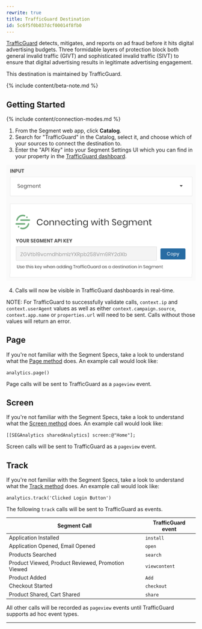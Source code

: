 ```yaml
---
rewrite: true
title: TrafficGuard Destination
id: 5c6f5f0b037dcf00014f8fb0
---
```

[TrafficGuard](https://trafficguard.ai/?utm_source=segmentio&utm_medium=docs&utm_campaign=partners) detects, mitigates, and reports on ad fraud before it hits digital advertising budgets. Three formidable layers of protection block both general invalid traffic (GIVT) and sophisticated invalid traffic (SIVT) to ensure that digital advertising results in legitimate advertising engagement.

This destination is maintained by TrafficGuard.

{% include content/beta-note.md %}


## Getting Started

{% include content/connection-modes.md %}

1. From the Segment web app, click **Catalog**.
2. Search for "TrafficGuard" in the Catalog, select it, and choose which of your sources to connect the destination to.
3. Enter the "API Key" into your Segment Settings UI which you can find in your property in the [TrafficGuard dashboard](https://dash.trafficguard.ai/dashboard).

![](images/trafficguard.png)

4. Calls will now be visible in TrafficGuard dashboards in real-time.

NOTE: For TrafficGuard to successfully validate calls, `context.ip` and `context.userAgent` values as well as either `context.campaign.source`, `context.app.name` or `properties.url` will need to be sent. Calls without those values will return an error.


## Page

If you're not familiar with the Segment Specs, take a look to understand what the [Page method](/docs/connections/spec/page/) does. An example call would look like:

```
analytics.page()
```

Page calls will be sent to TrafficGuard as a `pageview` event.


## Screen

If you're not familiar with the Segment Specs, take a look to understand what the [Screen method](/docs/connections/spec/page/) does. An example call would look like:

```
[[SEGAnalytics sharedAnalytics] screen:@"Home"];
```

Screen calls will be sent to TrafficGuard as a `pageview` event.


## Track

If you're not familiar with the Segment Specs, take a look to understand what the [Track method](/docs/connections/spec/track/) does. An example call would look like:

```
analytics.track('Clicked Login Button')
```

The following `track` calls will be sent to TrafficGuard as events.

| Segment Call | TrafficGuard event |
| -------- | -------- |
| Application Installed | `install` |
| Application Opened, Email Opened | `open` |
| Products Searched | `search` |
| Product Viewed, Product Reviewed, Promotion Viewed | `viewcontent` |
| Product Added | `Add` |
| Checkout Started | `checkout` |
| Product Shared, Cart Shared | `share` |

All other calls will be recorded as `pageview` events until TrafficGuard supports ad hoc event types.

---
